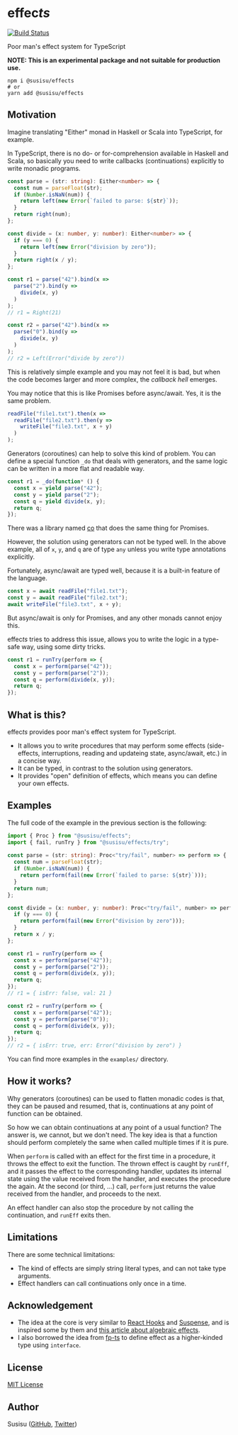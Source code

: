 # effec*ts*

[![Build Status](https://travis-ci.com/susisu/effects.svg?branch=master)](https://travis-ci.com/susisu/effects)

Poor man's effect system for TypeScript

**NOTE: This is an experimental package and not suitable for production use.**

``` shell
npm i @susisu/effects
# or
yarn add @susisu/effects
```

## Motivation
Imagine translating "Either" monad in Haskell or Scala into TypeScript, for example.

In TypeScript, there is no do- or for-comprehension available in Haskell and Scala, so basically you need to write callbacks (continuations) explicitly to write monadic programs.

``` typescript
const parse = (str: string): Either<number> => {
  const num = parseFloat(str);
  if (Number.isNaN(num)) {
    return left(new Error(`failed to parse: ${str}`));
  }
  return right(num);
};

const divide = (x: number, y: number): Either<number> => {
  if (y === 0) {
    return left(new Error("division by zero"));
  }
  return right(x / y);
};

const r1 = parse("42").bind(x =>
  parse("2").bind(y =>
    divide(x, y)
  )
);
// r1 = Right(21)

const r2 = parse("42").bind(x =>
  parse("0").bind(y =>
    divide(x, y)
  )
);
// r2 = Left(Error("divide by zero"))
```

This is relatively simple example and you may not feel it is bad, but when the code becomes larger and more complex, the *callback hell* emerges.

You may notice that this is like Promises before async/await. Yes, it is the same problem.

``` typescript
readFile("file1.txt").then(x =>
  readFile("file2.txt").then(y =>
    writeFile("file3.txt", x + y)
  )
);
```

Generators (coroutines) can help to solve this kind of problem. You can define a special function `_do` that deals with generators, and the same logic can be written in a more flat and readable way.

``` typescript
const r1 = _do(function* () {
  const x = yield parse("42");
  const y = yield parse("2");
  const q = yield divide(x, y);
  return q;
});
```

There was a library named [co](https://www.npmjs.com/package/co) that does the same thing for Promises.

However, the solution using generators can not be typed well. In the above example, all of `x`, `y`, and `q` are of type `any` unless you write type annotations explicitly.

Fortunately, async/await are typed well, because it is a built-in feature of the language.

``` typescript
const x = await readFile("file1.txt");
const y = await readFile("file2.txt");
await writeFile("file3.txt", x + y);
```

But async/await is only for Promises, and any other monads cannot enjoy this.

effec*ts* tries to address this issue, allows you to write the logic in a type-safe way, using some dirty tricks.

``` typescript
const r1 = runTry(perform => {
  const x = perform(parse("42"));
  const y = perform(parse("2"));
  const q = perform(divide(x, y));
  return q;
});
```

## What is this?
effec*ts* provides poor man's effect system for TypeScript.

- It allows you to write procedures that may perform some effects (side-effects, interruptions, reading and updateing state, async/await, etc.) in a concise way.
- It can be typed, in contrast to the solution using generators.
- It provides "open" definition of effects, which means you can define your own effects.

## Examples
The full code of the example in the previous section is the following:

``` typescript
import { Proc } from "@susisu/effects";
import { fail, runTry } from "@susisu/effects/try";
 
const parse = (str: string): Proc<"try/fail", number> => perform => {
  const num = parseFloat(str);
  if (Number.isNaN(num)) {
    return perform(fail(new Error(`failed to parse: ${str}`)));
  }
  return num;
};

const divide = (x: number, y: number): Proc<"try/fail", number> => perform => {
  if (y === 0) {
    return perform(fail(new Error("division by zero")));
  }
  return x / y;
};

const r1 = runTry(perform => {
  const x = perform(parse("42"));
  const y = perform(parse("2"));
  const q = perform(divide(x, y));
  return q;
});
// r1 = { isErr: false, val: 21 }

const r2 = runTry(perform => {
  const x = perform(parse("42"));
  const y = perform(parse("0"));
  const q = perform(divide(x, y));
  return q;
});
// r2 = { isErr: true, err: Error("division by zero") }
```

You can find more examples in the `examples/` directory.

## How it works?
Why generators (coroutines) can be used to flatten monadic codes is that, they can be paused and resumed, that is, continuations at any point of function can be obtained.

So how we can obtain continuations at any point of a usual function? The answer is, we cannot, but we don't need. The key idea is that a function should perform completely the same when called multiple times if it is pure.

When `perform` is called with an effect for the first time in a procedure, it throws the effect to exit the function. The thrown effect is caught by `runEff`, and it passes the effect to the corresponding handler, updates its internal state using the value received from the handler, and executes the procedure the again. At the second (or third, ...) call, `perform` just returns the value received from the handler, and proceeds to the next.

An effect handler can also stop the procedure by not calling the continuation, and `runEff` exits then.

## Limitations
There are some technical limitations:

- The kind of effects are simply string literal types, and can not take type arguments.
- Effect handlers can call continuations only once in a time.

## Acknowledgement
- The idea at the core is very similar to [React Hooks](https://reactjs.org/docs/react-api.html#hooks) and [Suspense](https://reactjs.org/docs/react-api.html#suspense), and is inspired some by them and [this article about algebraic effects](https://overreacted.io/algebraic-effects-for-the-rest-of-us/).
- I also borrowed the idea from [fp-ts](https://github.com/gcanti/fp-ts) to define effect as a higher-kinded type using `interface`.

## License

[MIT License](http://opensource.org/licenses/mit-license.php)

## Author

Susisu ([GitHub](https://github.com/susisu), [Twitter](https://twitter.com/susisu2413))
